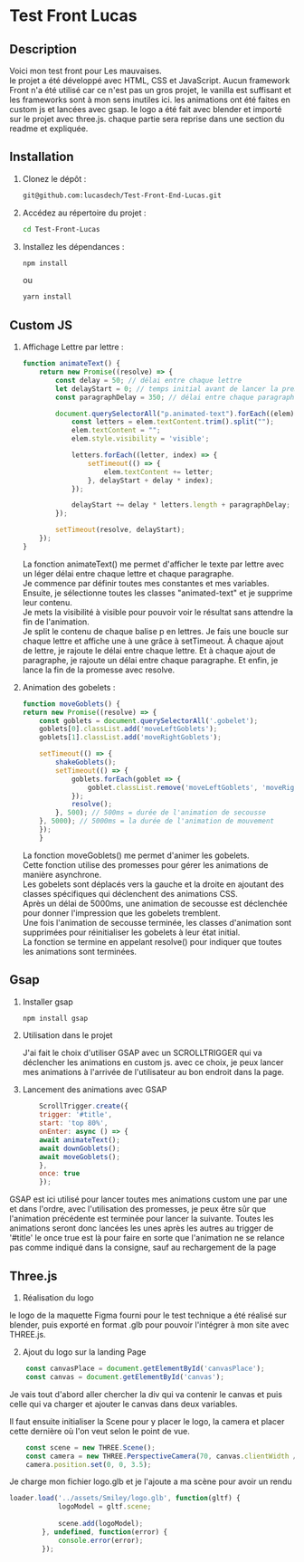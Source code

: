 # Test Front Lucas

## Description

Voici mon test front pour Les mauvaises. <br>
le projet a été développé avec HTML, CSS et JavaScript.
Aucun framework Front n'a été utilisé car ce n'est pas un gros projet, le vanilla est suffisant et les frameworks sont à mon sens inutiles ici.
les animations ont été faites en custom js et lancées avec gsap.
le logo a été fait avec blender et importé sur le projet avec three.js.
chaque partie sera reprise dans une section du readme et expliquée.

## Installation

1. Clonez le dépôt :

    ```bash
    git@github.com:lucasdech/Test-Front-End-Lucas.git
    ```

2. Accédez au répertoire du projet :

    ```bash
    cd Test-Front-Lucas
    ```

3. Installez les dépendances :

    ```bash
    npm install
    ```

    ou

    ```bash
    yarn install
    ```

## Custom JS

1. Affichage Lettre par lettre :

    ```javascript
    function animateText() {
        return new Promise((resolve) => {
            const delay = 50; // délai entre chaque lettre
            let delayStart = 0; // temps initial avant de lancer la première lettre
            const paragraphDelay = 350; // délai entre chaque paragraphe

            document.querySelectorAll("p.animated-text").forEach((elem) => {
                const letters = elem.textContent.trim().split("");
                elem.textContent = "";
                elem.style.visibility = 'visible';

                letters.forEach((letter, index) => {
                    setTimeout(() => {
                        elem.textContent += letter;
                    }, delayStart + delay * index);
                });    

                delayStart += delay * letters.length + paragraphDelay;
            });

            setTimeout(resolve, delayStart);
        });
    }
    ```

    La fonction animateText() me permet d'afficher le texte par lettre avec un léger délai entre chaque lettre et chaque paragraphe. <br>
    Je commence par définir toutes mes constantes et mes variables. <br>
    Ensuite, je sélectionne toutes les classes "animated-text" et je supprime leur contenu. <br>
    Je mets la visibilité à visible pour pouvoir voir le résultat sans attendre la fin de l'animation. <br>
    Je split le contenu de chaque balise p en lettres.
    Je fais une boucle sur chaque lettre et affiche une à une grâce à setTimeout.
    À chaque ajout de lettre, je rajoute le délai entre chaque lettre.
    Et à chaque ajout de paragraphe, je rajoute un délai entre chaque paragraphe.
    Et enfin, je lance la fin de la promesse avec resolve.


2. Animation des gobelets :

    ```javascript
    function moveGoblets() {
    return new Promise((resolve) => {
        const goblets = document.querySelectorAll('.gobelet');
        goblets[0].classList.add('moveLeftGoblets');
        goblets[1].classList.add('moveRightGoblets');

        setTimeout(() => {
            shakeGoblets();
            setTimeout(() => {
                goblets.forEach(goblet => {
                    goblet.classList.remove('moveLeftGoblets', 'moveRightGoblets');
                });
                resolve();
            }, 500); // 500ms = durée de l'animation de secousse
        }, 5000); // 5000ms = la durée de l'animation de mouvement
        });
        }
    ```

    La fonction moveGoblets() me permet d'animer les gobelets. <br>
    Cette fonction utilise des promesses pour gérer les animations de manière asynchrone. <br>
    Les gobelets sont déplacés vers la gauche et la droite en ajoutant des classes spécifiques qui déclenchent des animations CSS. <br>
    Après un délai de 5000ms, une animation de secousse est déclenchée pour donner l'impression que les gobelets tremblent. <br>
    Une fois l'animation de secousse terminée, les classes d'animation sont supprimées pour réinitialiser les gobelets à leur état initial. <br>
    La fonction se termine en appelant resolve() pour indiquer que toutes les animations sont terminées.

## Gsap

1. Installer gsap

    ```bash
    npm install gsap
    ``` 

2. Utilisation dans le projet
    
    J'ai fait le choix d'utiliser GSAP avec un SCROLLTRIGGER qui va déclencher les animations en custom js.
    avec ce choix, je peux lancer mes animations à l'arrivée de l'utilisateur au bon endroit dans la page.

3. Lancement des animations avec GSAP

    ```javascript 
        ScrollTrigger.create({
        trigger: '#title',
        start: 'top 80%',
        onEnter: async () => {
        await animateText();
        await downGoblets();
        await moveGoblets();
        },
        once: true
        });
    ```

  GSAP est ici utilisé pour lancer toutes mes animations custom une par une et dans l'ordre,
  avec l'utilisation des promesses, je peux être sûr que l'animation précédente est terminée pour lancer la suivante.
  Toutes les animations seront donc lancées les unes après les autres au trigger de '#title'
  le once true est là pour faire en sorte que l'animation ne se relance pas comme indiqué dans la consigne, sauf au rechargement de la page  

## Three.js

1. Réalisation du logo 

le logo de la maquette Figma fourni pour le test technique a été réalisé sur blender, puis exporté en format .glb pour pouvoir l'intégrer à mon site avec THREE.js.

2. Ajout du logo sur la landing Page 

```javascript 
    const canvasPlace = document.getElementById('canvasPlace');
    const canvas = document.getElementById('canvas');
```

Je vais tout d'abord aller chercher la div qui va contenir le canvas et puis celle qui va charger et ajouter le canvas dans deux variables.


Il faut ensuite initialiser la Scene pour y placer le logo, la camera et placer cette dernière où l'on veut selon le point de vue.

```javascript
    const scene = new THREE.Scene();
    const camera = new THREE.PerspectiveCamera(70, canvas.clientWidth / canvas.clientHeight, 0.1, 1000);
    camera.position.set(0, 0, 3.5);
```

Je charge mon fichier logo.glb et je l'ajoute a ma scène pour avoir un rendu 

```javascript
loader.load('../assets/Smiley/logo.glb', function(gltf) {
            logoModel = gltf.scene;
            
            scene.add(logoModel);
        }, undefined, function(error) {
            console.error(error);
        });
```



